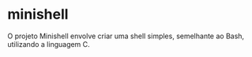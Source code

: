 # minishell
O projeto Minishell envolve criar uma shell simples, semelhante ao Bash, utilizando a linguagem C.
